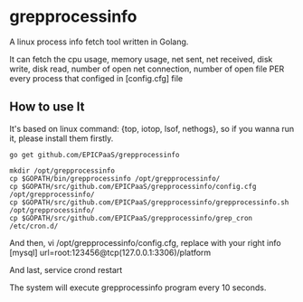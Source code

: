 # grepprocessinfo


A linux process info fetch tool written in Golang. 

It can fetch the cpu usage, memory usage, net sent, net received, disk write, disk read, number of open net connection, number of open file PER every process that configed in [config.cfg] file




## How to use It
It's based on linux command: {top, iotop, lsof, nethogs}, so if you wanna run it, please install them  firstly.

	go get github.com/EPICPaaS/grepprocessinfo
	
	mkdir /opt/grepprocessinfo
	cp $GOPATH/bin/grepprocessinfo /opt/grepprocessinfo/
	cp $GOPATH/src/github.com/EPICPaaS/grepprocessinfo/config.cfg /opt/grepprocessinfo/
	cp $GOPATH/src/github.com/EPICPaaS/grepprocessinfo/grepprocessinfo.sh /opt/grepprocessinfo/
	cp $GOPATH/src/github.com/EPICPaaS/grepprocessinfo/grep_cron /etc/cron.d/

And then, vi /opt/grepprocessinfo/config.cfg, replace with your right info 
	[mysql]
	url=root:123456@tcp(127.0.0.1:3306)/platform
	
And last,
	service crond restart

The system will execute grepprocessinfo program every 10 seconds.




